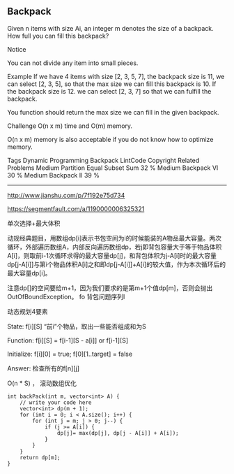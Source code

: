 ## Backpack ##

Given n items with size Ai, an integer m denotes the size of a backpack. How full you can fill this backpack?

 Notice

You can not divide any item into small pieces.

Example
If we have 4 items with size [2, 3, 5, 7], the backpack size is 11, we can select [2, 3, 5], so that the max size we can fill this backpack is 10. If the backpack size is 12. we can select [2, 3, 7] so that we can fulfill the backpack.

You function should return the max size we can fill in the given backpack.

Challenge 
O(n x m) time and O(m) memory.

O(n x m) memory is also acceptable if you do not know how to optimize memory.

Tags 
Dynamic Programming Backpack LintCode Copyright
Related Problems 
Medium Partition Equal Subset Sum 32 %
Medium Backpack VI 30 %
Medium Backpack II 39 %

----------
http://www.jianshu.com/p/7f192e75d734

https://segmentfault.com/a/1190000006325321

单次选择+最大体积

动规经典题目，用数组dp[i]表示书包空间为i的时候能装的A物品最大容量。两次循环，外部遍历数组A，内部反向遍历数组dp，若j即背包容量大于等于物品体积A[i]，则取前i-1次循环求得的最大容量dp[j]，和背包体积为j-A[i]时的最大容量dp[j-A[i]]与第i个物品体积A[i]之和即dp[j-A[i]]+A[i]的较大值，作为本次循环后的最大容量dp[i]。

注意dp[]的空间要给m+1，因为我们要求的是第m+1个值dp[m]，否则会抛出OutOfBoundException。
fo
背包问题序列I

动态规划4要素

State:
f[i][S] “前i”个物品，取出一些能否组成和为S

Function:
f[i][S] = f[i-1][S - a[i]] or f[i-1][S]

Initialize:
f[i][0] = true; f[0][1..target] = false

Answer:
检查所有的f[n][j]

O(n * S) ， 滚动数组优化

	int backPack(int m, vector<int> A) {
	    // write your code here
	    vector<int> dp(m + 1);
	    for (int i = 0; i < A.size(); i++) {
	        for (int j = m; j > 0; j--) {
	            if (j >= A[i]) {
	                dp[j]= max(dp[j], dp[j - A[i]] + A[i]);
	            }
	        }
	    }
	    return dp[m];
	}